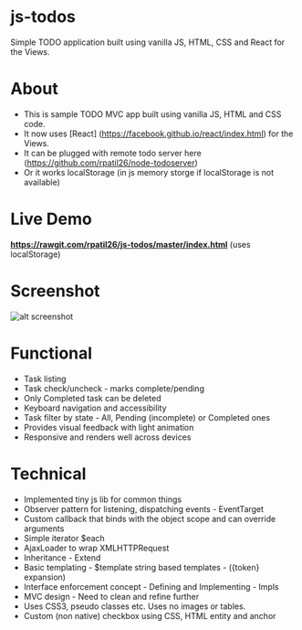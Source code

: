 # js-todos
Simple TODO application built using vanilla JS, HTML, CSS and React for the Views.

# About
* This is sample TODO MVC app built using vanilla JS, HTML and CSS code. 
* It now uses [React] (https://facebook.github.io/react/index.html) for the Views.
* It can be plugged with remote todo server here (https://github.com/rpatil26/node-todoserver)
* Or it works localStorage (in js memory storge if localStorage is not available)

# Live Demo
**https://rawgit.com/rpatil26/js-todos/master/index.html** (uses localStorage)

# Screenshot
![alt screenshot](https://raw.githubusercontent.com/rpatil26/js-todos/master/screenshot.png)

# Functional
* Task listing
* Task check/uncheck - marks complete/pending 
* Only Completed task can be deleted 
* Keyboard navigation and accessibility
* Task filter by state - All, Pending (incomplete) or Completed ones
* Provides visual feedback with light animation 
* Responsive and renders well across devices

# Technical
* Implemented tiny js lib for common things
 * Observer pattern for listening, dispatching events - EventTarget
 * Custom callback that binds with the object scope and can override arguments
 * Simple iterator $each 
 * AjaxLoader to wrap XMLHTTPRequest 
 * Inheritance - Extend
 * Basic templating - $template string based templates - ({token} expansion)
 * Interface enforcement concept - Defining and Implementing - Impls
* MVC design - Need to clean and refine further
* Uses CSS3, pseudo classes etc. Uses no images or tables. 
* Custom (non native) checkbox using CSS, HTML entity and anchor

